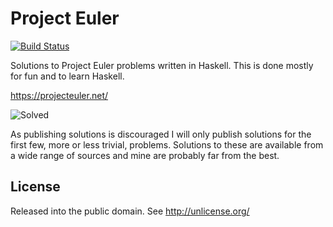 Project Euler
=============

[![Build Status](https://travis-ci.org/jhnesk/project-euler.svg?branch=master)](https://travis-ci.org/jhnesk/project-euler)

Solutions to Project Euler problems written in Haskell.
This is done mostly for fun and to learn Haskell.

<https://projecteuler.net/>

![Solved](https://projecteuler.net/profile/jhnesk.png)

As publishing solutions is discouraged I will only publish solutions
for the first few, more or less trivial, problems. Solutions to these
are available from a wide range of sources and mine are probably far
from the best.

License
-------

Released into the public domain.
See <http://unlicense.org/>
